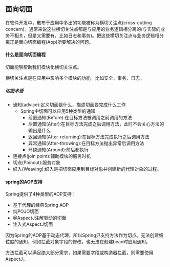 ## 面向切面

在软件开发中，散布于应用中多出的功能被称为横切关注点(cross-cutting concern)。通常来说这些横切关注点都是与应用的业务逻辑相分离的(与实际的业务不相关，但是又需要有，比如日志和事务)。把这些横切关注点与业务逻辑相分离正是面向切面编程(Aop)所要解决的问题。

#### 什么是面向切面编程

切面能够帮助我们模块化横切关注点。

横切关注点是在应用中影响多个模块的功能。比如安全，事务，日志。

##### 切面术语

- 通知(advice):定义切面是什么，描述切面要完成什么工作
  - Spring中切面可以应用5种类型的通知
    - 前置通知(Before):在目标方法被调用之前调用的方法
    - 后置通知(After):在目标方法完成之后调用方法，此时不会关心方法的输出是什么
    - 返回通知(After-returning):在目标方法完成执行之后调用方法
    - 异常通知(After-throwing):在目标方法抛出异常后调用方法
    - 环绕通知(Around):前后都执行
- 连接点(join point):辅助模块的服务时机
- 切点(Poincut):服务对象
- 织入(Weaving):织入是把切面应用到目标对象并创建新的代理对象的过程。

#### spring的AOP支持

Spring提供了4种类型的AOP支持：

- 基于代理的经典Spring AOP
- 纯POJO切面
- @AspectJ注解驱动的切面
- 注入式AspectJ切面

因为Spring的AOP基于动态代理，所以Spring只支持方法作为切点。无法创建细粒度的通知，例如拦截对象字段的修改，也无法在创建bean时应用通知。

方法拦截可以满足绝大部分需求，如果需要字段或构造器拦截，则需要使用AspectJ。



